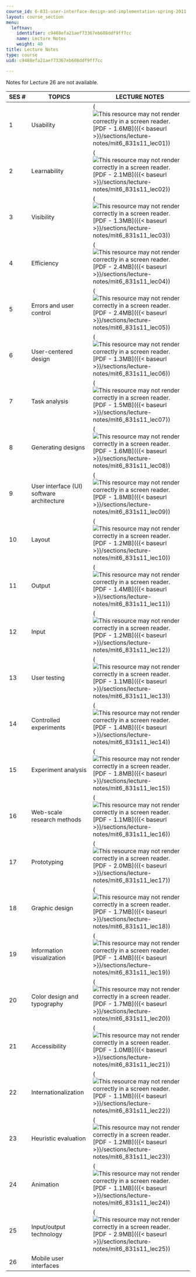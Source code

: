 ```yaml
---
course_id: 6-831-user-interface-design-and-implementation-spring-2011
layout: course_section
menu:
  leftnav:
    identifier: c9488efa21aef73367eb608ddf9ff7cc
    name: Lecture Notes
    weight: 40
title: Lecture Notes
type: course
uid: c9488efa21aef73367eb608ddf9ff7cc

---
```


Notes for Lecture 26 are not available.

| SES # | TOPICS | LECTURE NOTES |
| --- | --- | --- |
| 1 | Usability | (![This resource may not render correctly in a screen reader.](/images/inacessible.gif)[PDF - 1.6MB]({{< baseurl >}}/sections/lecture-notes/mit6_831s11_lec01)) |
| 2 | Learnability | (![This resource may not render correctly in a screen reader.](/images/inacessible.gif)[PDF - 2.1MB]({{< baseurl >}}/sections/lecture-notes/mit6_831s11_lec02)) |
| 3 | Visibility | (![This resource may not render correctly in a screen reader.](/images/inacessible.gif)[PDF - 1.3MB]({{< baseurl >}}/sections/lecture-notes/mit6_831s11_lec03)) |
| 4 | Efficiency | (![This resource may not render correctly in a screen reader.](/images/inacessible.gif)[PDF - 2.4MB]({{< baseurl >}}/sections/lecture-notes/mit6_831s11_lec04)) |
| 5 | Errors and user control | (![This resource may not render correctly in a screen reader.](/images/inacessible.gif)[PDF - 2.4MB]({{< baseurl >}}/sections/lecture-notes/mit6_831s11_lec05)) |
| 6 | User-centered design | (![This resource may not render correctly in a screen reader.](/images/inacessible.gif)[PDF - 1.3MB]({{< baseurl >}}/sections/lecture-notes/mit6_831s11_lec06)) |
| 7 | Task analysis | (![This resource may not render correctly in a screen reader.](/images/inacessible.gif)[PDF - 1.5MB]({{< baseurl >}}/sections/lecture-notes/mit6_831s11_lec07)) |
| 8 | Generating designs | (![This resource may not render correctly in a screen reader.](/images/inacessible.gif)[PDF - 1.6MB]({{< baseurl >}}/sections/lecture-notes/mit6_831s11_lec08)) |
| 9 | User interface (UI) software architecture | (![This resource may not render correctly in a screen reader.](/images/inacessible.gif)[PDF - 1.8MB]({{< baseurl >}}/sections/lecture-notes/mit6_831s11_lec09)) |
| 10 | Layout | (![This resource may not render correctly in a screen reader.](/images/inacessible.gif)[PDF - 1.2MB]({{< baseurl >}}/sections/lecture-notes/mit6_831s11_lec10)) |
| 11 | Output | (![This resource may not render correctly in a screen reader.](/images/inacessible.gif)[PDF - 1.4MB]({{< baseurl >}}/sections/lecture-notes/mit6_831s11_lec11)) |
| 12 | Input | (![This resource may not render correctly in a screen reader.](/images/inacessible.gif)[PDF - 1.2MB]({{< baseurl >}}/sections/lecture-notes/mit6_831s11_lec12)) |
| 13 | User testing | (![This resource may not render correctly in a screen reader.](/images/inacessible.gif)[PDF - 1.1MB]({{< baseurl >}}/sections/lecture-notes/mit6_831s11_lec13)) |
| 14 | Controlled experiments | (![This resource may not render correctly in a screen reader.](/images/inacessible.gif)[PDF - 1.4MB]({{< baseurl >}}/sections/lecture-notes/mit6_831s11_lec14)) |
| 15 | Experiment analysis | (![This resource may not render correctly in a screen reader.](/images/inacessible.gif)[PDF - 1.8MB]({{< baseurl >}}/sections/lecture-notes/mit6_831s11_lec15)) |
| 16 | Web-scale research methods | (![This resource may not render correctly in a screen reader.](/images/inacessible.gif)[PDF - 1.1MB]({{< baseurl >}}/sections/lecture-notes/mit6_831s11_lec16)) |
| 17 | Prototyping | (![This resource may not render correctly in a screen reader.](/images/inacessible.gif)[PDF - 2.0MB]({{< baseurl >}}/sections/lecture-notes/mit6_831s11_lec17)) |
| 18 | Graphic design | (![This resource may not render correctly in a screen reader.](/images/inacessible.gif)[PDF - 1.7MB]({{< baseurl >}}/sections/lecture-notes/mit6_831s11_lec18)) |
| 19 | Information visualization | (![This resource may not render correctly in a screen reader.](/images/inacessible.gif)[PDF - 1.4MB]({{< baseurl >}}/sections/lecture-notes/mit6_831s11_lec19)) |
| 20 | Color design and typography | (![This resource may not render correctly in a screen reader.](/images/inacessible.gif)[PDF - 1.7MB]({{< baseurl >}}/sections/lecture-notes/mit6_831s11_lec20)) |
| 21 | Accessibility | (![This resource may not render correctly in a screen reader.](/images/inacessible.gif)[PDF - 1.0MB]({{< baseurl >}}/sections/lecture-notes/mit6_831s11_lec21)) |
| 22 | Internationalization | (![This resource may not render correctly in a screen reader.](/images/inacessible.gif)[PDF - 1.1MB]({{< baseurl >}}/sections/lecture-notes/mit6_831s11_lec22)) |
| 23 | Heuristic evaluation | (![This resource may not render correctly in a screen reader.](/images/inacessible.gif)[PDF - 1.2MB]({{< baseurl >}}/sections/lecture-notes/mit6_831s11_lec23)) |
| 24 | Animation | (![This resource may not render correctly in a screen reader.](/images/inacessible.gif)[PDF - 1.1MB]({{< baseurl >}}/sections/lecture-notes/mit6_831s11_lec24)) |
| 25 | Input/output technology | (![This resource may not render correctly in a screen reader.](/images/inacessible.gif)[PDF - 2.9MB]({{< baseurl >}}/sections/lecture-notes/mit6_831s11_lec25)) |
| 26 | Mobile user interfaces |